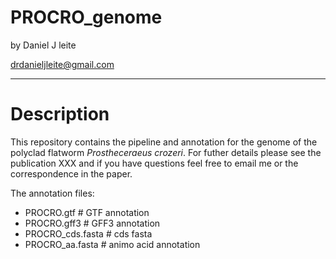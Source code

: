 # PROCRO_genome

by Daniel J leite

drdanieljleite@gmail.com

_________________________________

Description
===========
This repository contains the pipeline and annotation for the genome of the polyclad flatworm _Prostheceraeus crozeri_. For futher details please see the publication XXX and if you have questions feel free to email me or the correspondence in the paper.

The annotation files:
* PROCRO.gtf        # GTF annotation
* PROCRO.gff3       # GFF3 annotation
* PROCRO_cds.fasta  # cds fasta
* PROCRO_aa.fasta   # animo acid annotation

